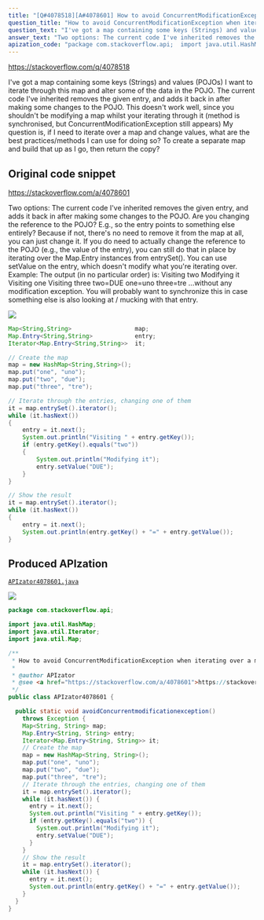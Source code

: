 ```yaml
---
title: "[Q#4078518][A#4078601] How to avoid ConcurrentModificationException when iterating over a map and changing values?"
question_title: "How to avoid ConcurrentModificationException when iterating over a map and changing values?"
question_text: "I've got a map containing some keys (Strings) and values (POJOs) I want to iterate through this map and alter some of the data in the POJO. The current code I've inherited removes the given entry, and adds it back in after making some changes to the POJO. This doesn't work well, since you shouldn't be modifying a map whilst your iterating through it (method is synchronised, but ConcurrentModificationException still appears) My question is, if I need to iterate over a map and change values, what are the best practices/methods I can use for doing so? To create a separate map and build that up as I go, then return the copy?"
answer_text: "Two options: The current code I've inherited removes the given entry, and adds it back in after making some changes to the POJO. Are you changing the reference to the POJO? E.g., so the entry points to something else entirely? Because if not, there's no need to remove it from the map at all, you can just change it. If you do need to actually change the reference to the POJO (e.g., the value of the entry), you can still do that in place by iterating over the Map.Entry instances from entrySet(). You can use setValue on the entry, which doesn't modify what you're iterating over. Example: The output (in no particular order) is: Visiting two   Modifying it   Visiting one   Visiting three   two=DUE   one=uno   three=tre ...without any modification exception. You will probably want to synchronize this in case something else is also looking at / mucking with that entry."
apization_code: "package com.stackoverflow.api;  import java.util.HashMap; import java.util.Iterator; import java.util.Map;  /**  * How to avoid ConcurrentModificationException when iterating over a map and changing values?  *  * @author APIzator  * @see <a href=\"https://stackoverflow.com/a/4078601\">https://stackoverflow.com/a/4078601</a>  */ public class APIzator4078601 {    public static void avoidConcurrentmodificationexception()     throws Exception {     Map<String, String> map;     Map.Entry<String, String> entry;     Iterator<Map.Entry<String, String>> it;     // Create the map     map = new HashMap<String, String>();     map.put(\"one\", \"uno\");     map.put(\"two\", \"due\");     map.put(\"three\", \"tre\");     // Iterate through the entries, changing one of them     it = map.entrySet().iterator();     while (it.hasNext()) {       entry = it.next();       System.out.println(\"Visiting \" + entry.getKey());       if (entry.getKey().equals(\"two\")) {         System.out.println(\"Modifying it\");         entry.setValue(\"DUE\");       }     }     // Show the result     it = map.entrySet().iterator();     while (it.hasNext()) {       entry = it.next();       System.out.println(entry.getKey() + \"=\" + entry.getValue());     }   } }"
---
```


https://stackoverflow.com/q/4078518

I&#x27;ve got a map containing some keys (Strings) and values (POJOs)
I want to iterate through this map and alter some of the data in the POJO.
The current code I&#x27;ve inherited removes the given entry, and adds it back in after making some changes to the POJO.
This doesn&#x27;t work well, since you shouldn&#x27;t be modifying a map whilst your iterating through it (method is synchronised, but ConcurrentModificationException still appears)
My question is, if I need to iterate over a map and change values, what are the best practices/methods I can use for doing so? To create a separate map and build that up as I go, then return the copy?



## Original code snippet

https://stackoverflow.com/a/4078601

Two options:
The current code I&#x27;ve inherited removes the given entry, and adds it back in after making some changes to the POJO.
Are you changing the reference to the POJO? E.g., so the entry points to something else entirely? Because if not, there&#x27;s no need to remove it from the map at all, you can just change it.
If you do need to actually change the reference to the POJO (e.g., the value of the entry), you can still do that in place by iterating over the Map.Entry instances from entrySet(). You can use setValue on the entry, which doesn&#x27;t modify what you&#x27;re iterating over.
Example:
The output (in no particular order) is:
Visiting two
  Modifying it
  Visiting one
  Visiting three
  two=DUE
  one=uno
  three=tre
...without any modification exception. You will probably want to synchronize this in case something else is also looking at / mucking with that entry.

<div class="code-logo"><img src="/stackoverflow.png" /></div>

```java
Map<String,String>                  map;
Map.Entry<String,String>            entry;
Iterator<Map.Entry<String,String>>  it;

// Create the map
map = new HashMap<String,String>();
map.put("one", "uno");
map.put("two", "due");
map.put("three", "tre");

// Iterate through the entries, changing one of them
it = map.entrySet().iterator();
while (it.hasNext())
{
    entry = it.next();
    System.out.println("Visiting " + entry.getKey());
    if (entry.getKey().equals("two"))
    {
        System.out.println("Modifying it");
        entry.setValue("DUE");
    }
}

// Show the result
it = map.entrySet().iterator();
while (it.hasNext())
{
    entry = it.next();
    System.out.println(entry.getKey() + "=" + entry.getValue());
}
```

## Produced APIzation

[`APIzator4078601.java`](https://github.com/pasqualesalza/apization/raw/main/data/search/APIzator4078601.java)

<div class="code-logo"><img src="/apizator.png" /></div>

```java
package com.stackoverflow.api;

import java.util.HashMap;
import java.util.Iterator;
import java.util.Map;

/**
 * How to avoid ConcurrentModificationException when iterating over a map and changing values?
 *
 * @author APIzator
 * @see <a href="https://stackoverflow.com/a/4078601">https://stackoverflow.com/a/4078601</a>
 */
public class APIzator4078601 {

  public static void avoidConcurrentmodificationexception()
    throws Exception {
    Map<String, String> map;
    Map.Entry<String, String> entry;
    Iterator<Map.Entry<String, String>> it;
    // Create the map
    map = new HashMap<String, String>();
    map.put("one", "uno");
    map.put("two", "due");
    map.put("three", "tre");
    // Iterate through the entries, changing one of them
    it = map.entrySet().iterator();
    while (it.hasNext()) {
      entry = it.next();
      System.out.println("Visiting " + entry.getKey());
      if (entry.getKey().equals("two")) {
        System.out.println("Modifying it");
        entry.setValue("DUE");
      }
    }
    // Show the result
    it = map.entrySet().iterator();
    while (it.hasNext()) {
      entry = it.next();
      System.out.println(entry.getKey() + "=" + entry.getValue());
    }
  }
}

```